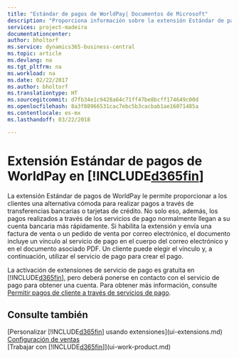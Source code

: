 ```yaml
---
title: "Estándar de pagos de WorldPay| Documentos de Microsoft"
description: "Proporciona información sobre la extensión Estándar de pagos de WorldPay"
services: project-madeira
documentationcenter: 
author: bholtorf
ms.service: dynamics365-business-central
ms.topic: article
ms.devlang: na
ms.tgt_pltfrm: na
ms.workload: na
ms.date: 02/22/2017
ms.author: bholtorf
ms.translationtype: HT
ms.sourcegitcommit: d7fb34e1c9428a64c71ff47be8bcff174649c00d
ms.openlocfilehash: 8a3f80966531cac7ebc5b3cacbab1ae16071485a
ms.contentlocale: es-mx
ms.lasthandoff: 03/22/2018

---
```

# <a name="the-worldpay-payments-standard-extension-to-included365finincludesd365finlongmdmd"></a>Extensión Estándar de pagos de WorldPay en [!INCLUDE[d365fin](includes/d365fin_long_md.md)]
La extensión Estándar de pagos de WorldPay le permite proporcionar a los clientes una alternativa cómoda para realizar pagos a través de transferencias bancarias o tarjetas de crédito. No solo eso, además, los pagos realizados a través de los servicios de pago normalmente llegan a su cuenta bancaria más rápidamente.
Si habilita la extensión y envía una factura de venta o un pedido de venta por correo electrónico, el documento incluye un vínculo al servicio de pago en el cuerpo del correo electrónico y en el documento asociado PDF. Un cliente puede elegir el vínculo y, a continuación, utilizar el servicio de pago para crear el pago.

La activación de extensiones de servicio de pago es gratuita en [!INCLUDE[d365fin](includes/d365fin_md.md)], pero deberá ponerse en contacto con el servicio de pago para obtener una cuenta. Para obtener más información, consulte [Permitir pagos de cliente a través de servicios de pago](sales-how-enable-payment-service-extensions.md).

## <a name="see-also"></a>Consulte también
[Personalizar [!INCLUDE[d365fin](includes/d365fin_md.md)] usando extensiones](ui-extensions.md)  
[Configuración de ventas](sales-setup-sales.md)  
[Trabajar con [!INCLUDE[d365fin](includes/d365fin_md.md)]](ui-work-product.md)

